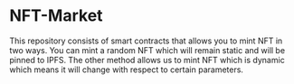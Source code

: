 # NFT-Market
This repository consists of smart contracts that allows you to mint NFT in two ways. You can mint a random NFT which will remain static and will be pinned to IPFS. The other method allows us to mint NFT which is dynamic which means it will change with respect to certain parameters.

